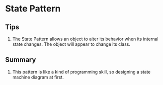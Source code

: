 # State Pattern

## Tips
1. The State Pattern allows an object to alter its behavior when its internal state changes. The object will appear to change its class.

## Summary
1. This pattern is like a kind of programming skill, so designing a state machine diagram at first.